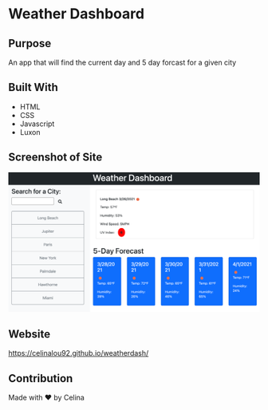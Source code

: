 # Weather Dashboard

## Purpose
An app that will find the current day and 5 day forcast for a given city

## Built With
* HTML
* CSS
* Javascript
* Luxon

## Screenshot of Site
![Weather Dashboard Screengrab](weatherdash_screengrab.png)

## Website
 https://celinalou92.github.io/weatherdash/

## Contribution
Made with ❤️ by Celina
